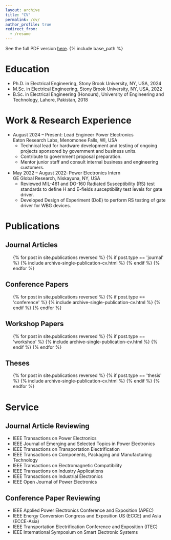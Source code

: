 ```yaml
---
layout: archive
title: "CV"
permalink: /cv/
author_profile: true
redirect_from:
  - /resume
---
```

See the full PDF version [here](/files/Abdul_Basit_Mirza_CV.pdf).
{% include base_path %}

Education
======
* Ph.D. in Electrical Engineering, Stony Brook University, NY, USA, 2024
* M.Sc. in Electrical Engineering, Stony Brook University, NY, USA, 2022
* B.Sc. in Electrical Engineering (Honours), University of Engineering and Technology, Lahore, Pakistan, 2018

Work & Research Experience
======

* August 2024 – Present: Lead Engineer Power Electronics <br> 
  Eaton Research Labs, Menomonee Falls, WI, USA
  * Technical lead for hardware development and testing of ongoing projects sponsored by government and business units.
  * Contribute to government proposal preparation.
  * Mentor junior staff and consult internal business and engineering customers.
* May 2022 – August 2022: Power Electronics Intern <br> 
  GE Global Research, Niskayuna, NY, USA
  * Reviewed MIL-461 and DO-160 Radiated Susceptibility (RS) test standards to define H and E-fields susceptibility test levels for gate driver.
  * Developed Design of Experiment (DoE) to perform RS testing of gate driver for WBG devices.

      
Publications
======

<!-- Preprints
-----
  <ul>{% for post in site.publications reversed %}
    {% if post.type == 'preprint' %}
      {% include archive-single-publication-cv.html %}
    {% endif %}
  {% endfor %}</ul> -->

Journal Articles
-----
  <ul>{% for post in site.publications reversed %}
    {% if post.type == 'journal' %}
      {% include archive-single-publication-cv.html %}
    {% endif %}
  {% endfor %}</ul>

Conference Papers
-----
  <ul>{% for post in site.publications reversed %}
    {% if post.type == 'conference' %}
      {% include archive-single-publication-cv.html %}
    {% endif %}
  {% endfor %}</ul>

Workshop Papers
-----
  <ul>{% for post in site.publications reversed %}
    {% if post.type == 'workshop' %}
      {% include archive-single-publication-cv.html %}
    {% endif %}
  {% endfor %}</ul>

Theses
-----
  <ul>{% for post in site.publications reversed %}
    {% if post.type == 'thesis' %}
      {% include archive-single-publication-cv.html %}
    {% endif %}
  {% endfor %}</ul>


Service
======

Journal Article Reviewing
----
* IEEE Transactions on Power Electronics 
* IEEE Journal of Emerging and Selected Topics in Power Electronics
* IEEE Transactions on Transportation Electrification
* IEEE Transactions on Components, Packaging and Manufacturing Technology
* IEEE Transactions on Electromagnetic Compatibility
* IEEE Transactions on Industry Applications
* IEEE Transactions on Industrial Electronics
* IEEE Open Journal of Power Electronics

Conference Paper Reviewing
----
* IEEE Applied Power Electronics Conference and Exposition (APEC)
* IEEE Energy Conversion Congress and Exposition US (ECCE) and Asia (ECCE-Asia)
* IEEE Transportation Electrification Conference and Exposition (ITEC)
* IEEE International Symposium on Smart Electronic Systems
